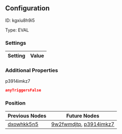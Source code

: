 # <nil>
## Configuration
ID:  kgxiu8h9i5

Type: EVAL 


### Settings
| Setting | Value  |
| :------------------------ | ---------------------------------------- |
 




### Additional Properties
p3914imkz7
 ```json 
anyTriggersFalse
```




### Position
| Previous Nodes | Future Nodes |
| :------------- | ------------ |
| [dxowhkk5n5](./dxowhkk5n5.md) | [9w2fwmdjtp](./9w2fwmdjtp.md), [p3914imkz7](./p3914imkz7.md) |